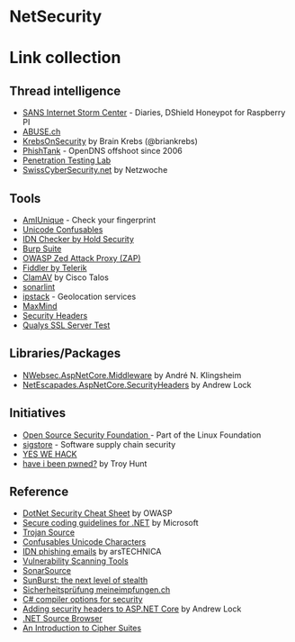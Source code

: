 # NetSecurity

# Link collection

## Thread intelligence

- [SANS Internet Storm Center](https://isc.sans.edu) - Diaries, DShield Honeypot for Raspberry PI
- [ABUSE.ch](https://abuse.ch)
- [KrebsOnSecurity](https://krebsonsecurity.com) by Brain Krebs (@briankrebs)
- [PhishTank](https://phishtank.org) - OpenDNS offshoot since 2006
- [Penetration Testing Lab](https://pentestlab.blog)
- [SwissCyberSecurity.net](https://www.swisscybersecurity.net) by Netzwoche

## Tools

- [AmIUnique](https://amiunique.org/fp) - Check your fingerprint
- [Unicode Confusables](https://util.unicode.org/UnicodeJsps/confusables.jsp)
- [IDN Checker by Hold Security](https://holdintegrity.com/checker)
- [Burp Suite](https://portswigger.net/burp/communitydownload)
- [OWASP Zed Attack Proxy (ZAP)](https://www.zaproxy.org)
- [Fiddler by Telerik](https://www.telerik.com/fiddler)
- [ClamAV](https://www.clamav.net) by Cisco Talos
- [sonarlint](https://www.sonarlint.org)
- [ipstack](https://ipstack.com) - Geolocation services
- [MaxMind](https://www.maxmind.com)
- [Security Headers](https://securityheaders.com)
- [Qualys SSL Server Test](https://www.ssllabs.com/ssltest)

## Libraries/Packages

- [NWebsec.AspNetCore.Middleware](https://www.nuget.org/packages/NWebsec.AspNetCore.Middleware) by André N. Klingsheim
- [NetEscapades.AspNetCore.SecurityHeaders](https://www.nuget.org/packages/NetEscapades.AspNetCore.SecurityHeaders) by Andrew Lock

## Initiatives

- [Open Source Security Foundation ](https://openssf.org) - Part of the Linux Foundation
- [sigstore](https://sigstore.dev) - Software supply chain security
- [YES WE HACK](https://yeswehack.com)
- [have i been pwned?](https://haveibeenpwned.com) by Troy Hunt

## Reference

- [DotNet Security Cheat Sheet](https://cheatsheetseries.owasp.org/cheatsheets/DotNet_Security_Cheat_Sheet.html) by OWASP
- [Secure coding guidelines for .NET](https://docs.microsoft.com/en-us/dotnet/standard/security/secure-coding-guidelines) by Microsoft
- [Trojan Source](https://github.com/nickboucher/trojan-source)
- [Confusables Unicode Characters](https://util.unicode.org/UnicodeJsps/confusables.jsp)
- [IDN phishing emails](https://arstechnica.com/information-technology/2021/09/microsoft-outlook-shows-real-persons-contact-info-for-idn-phishing-emails) by arsTECHNICA
- [Vulnerability Scanning Tools](https://owasp.org/www-community/Vulnerability_Scanning_Tools)
- [SonarSource](https://rules.sonarsource.com)
- [SunBurst: the next level of stealth](https://blog.reversinglabs.com/blog/sunburst-the-next-level-of-stealth)
- [Sicherheitsprüfung meineimpfungen.ch](https://mezdanak.de/wp-content/uploads/2021/03/2021_03_21_Report_meineimpfungen-v1.1.pdf)
- [C# compiler options for security](https://docs.microsoft.com/en-us/dotnet/csharp/language-reference/compiler-options/security)
- [Adding security headers to ASP.NET Core](https://github.com/andrewlock/NetEscapades.AspNetCore.SecurityHeaders) by Andrew Lock
- [.NET Source Browser](https://source.dot.net)
- [An Introduction to Cipher Suites](https://www.keyfactor.com/blog/cipher-suites-explained)


